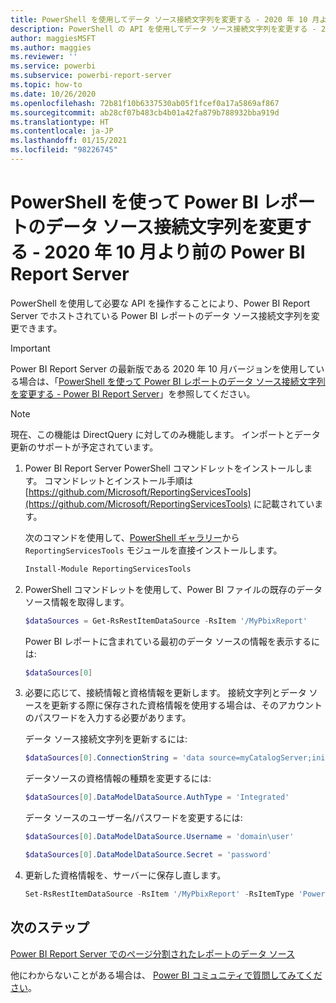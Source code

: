 ```yaml
---
title: PowerShell を使用してデータ ソース接続文字列を変更する - 2020 年 10 月より前の Power BI Report Server
description: PowerShell の API を使用してデータ ソース接続文字列を変更する - 2020 年 10 月より前の Power BI Report Server。
author: maggiesMSFT
ms.author: maggies
ms.reviewer: ''
ms.service: powerbi
ms.subservice: powerbi-report-server
ms.topic: how-to
ms.date: 10/26/2020
ms.openlocfilehash: 72b81f10b6337530ab05f1fcef0a17a5869af867
ms.sourcegitcommit: ab28cf07b483cb4b01a42fa879b788932bba919d
ms.translationtype: HT
ms.contentlocale: ja-JP
ms.lasthandoff: 01/15/2021
ms.locfileid: "98226745"
---
```

# <a name="change-data-source-connection-strings-in-power-bi-reports-with-powershell---power-bi-report-server-pre-october-2020"></a>PowerShell を使って Power BI レポートのデータ ソース接続文字列を変更する - 2020 年 10 月より前の Power BI Report Server


PowerShell を使用して必要な API を操作することにより、Power BI Report Server でホストされている Power BI レポートのデータ ソース接続文字列を変更できます。 

> [!IMPORTANT]
> Power BI Report Server の最新版である 2020 年 10 月バージョンを使用している場合は、「[PowerShell を使って Power BI レポートのデータ ソース接続文字列を変更する - Power BI Report Server](connect-data-source-apis.md)」を参照してください。

> [!NOTE]
> 現在、この機能は DirectQuery に対してのみ機能します。 インポートとデータ更新のサポートが予定されています。

1. Power BI Report Server PowerShell コマンドレットをインストールします。 コマンドレットとインストール手順は [https://github.com/Microsoft/ReportingServicesTools](https://github.com/Microsoft/ReportingServicesTools) に記載されています。 

    次のコマンドを使用して、[PowerShell ギャラリー](https://www.powershellgallery.com/packages/ReportingServicesTools/)から `ReportingServicesTools` モジュールを直接インストールします。

    ```powershell
    Install-Module ReportingServicesTools
    ```

2. PowerShell コマンドレットを使用して、Power BI ファイルの既存のデータ ソース情報を取得します。

    ```powershell
    $dataSources = Get-RsRestItemDataSource -RsItem '/MyPbixReport'
    ```

    Power BI レポートに含まれている最初のデータ ソースの情報を表示するには: 

    ```powershell
    $dataSources[0]
    ```

3. 必要に応じて、接続情報と資格情報を更新します。 接続文字列とデータ ソースを更新する際に保存された資格情報を使用する場合は、そのアカウントのパスワードを入力する必要があります。 

    データ ソース接続文字列を更新するには:

    ```powershell
    $dataSources[0].ConnectionString = 'data source=myCatalogServer;initial catalog=ReportServer;persist security info=False' 
    ```

    データソースの資格情報の種類を変更するには:

    ```powershell
    $dataSources[0].DataModelDataSource.AuthType = 'Integrated'
    ```

    データ ソースのユーザー名/パスワードを変更するには:

    ```powershell
    $dataSources[0].DataModelDataSource.Username = 'domain\user'
    ```
    ```powershell
    $dataSources[0].DataModelDataSource.Secret = 'password'
    ```

4. 更新した資格情報を、サーバーに保存し直します。

    ```powershell
    Set-RsRestItemDataSource -RsItem '/MyPbixReport' -RsItemType 'PowerBIReport' -DataSources $dataSources
    ```

## <a name="next-steps"></a>次のステップ

[Power BI Report Server でのページ分割されたレポートのデータ ソース](connect-data-sources.md) 

他にわからないことがある場合は、 [Power BI コミュニティで質問してみてください](https://community.powerbi.com/)。
